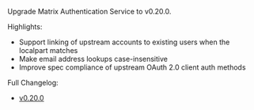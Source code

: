 Upgrade Matrix Authentication Service to v0.20.0.

Highlights:
* Support linking of upstream accounts to existing users when the localpart matches
* Make email address lookups case-insensitive
* Improve spec compliance of upstream OAuth 2.0 client auth methods

Full Changelog:
* [v0.20.0](https://github.com/element-hq/matrix-authentication-service/releases/tag/v0.20.0)

